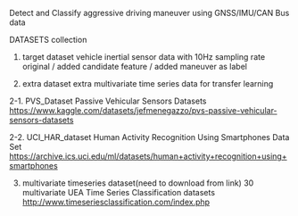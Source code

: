 Detect and Classify aggressive driving maneuver using GNSS/IMU/CAN Bus data

DATASETS collection 

1. target dataset 
  vehicle inertial sensor data with 10Hz sampling rate 
  original / added candidate feature / added maneuver as label 
  
2. extra dataset 
  extra multivariate time series data for transfer learning 
  
  2-1. PVS_Dataset 
  Passive Vehicular Sensors Datasets
  https://www.kaggle.com/datasets/jefmenegazzo/pvs-passive-vehicular-sensors-datasets
  
  2-2. UCI_HAR_dataset
  Human Activity Recognition Using Smartphones Data Set
  https://archive.ics.uci.edu/ml/datasets/human+activity+recognition+using+smartphones
  
3. multivariate timeseries dataset(need to download from link)
  30 multivariate UEA Time Series Classification datasets
  http://www.timeseriesclassification.com/index.php
